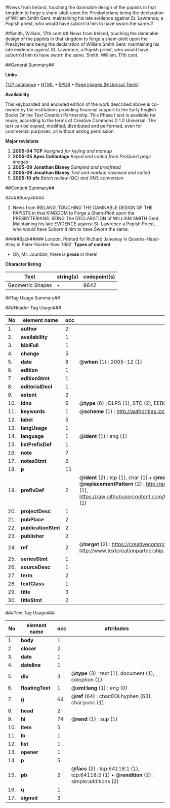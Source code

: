 #News from Ireland, touching the damnable design of the papists in that kingdom to forge a sham-plott upon the Presbyterians being the declaration of William Smith Gent. maintaining his late evidence against St. Lawrence, a Popish priest, who would have suborn'd him to have sworn the same.#

##Smith, William, 17th cent.##
News from Ireland, touching the damnable design of the papists in that kingdom to forge a sham-plott upon the Presbyterians being the declaration of William Smith Gent. maintaining his late evidence against St. Lawrence, a Popish priest, who would have suborn'd him to have sworn the same.
Smith, William, 17th cent.

##General Summary##

**Links**

[TCP catalogue](http://www.ota.ox.ac.uk/tcp/)  • 
[HTML](http://tei.it.ox.ac.uk/tcp/Texts-HTML/free/A53/A53145.html)  • 
[EPUB](http://tei.it.ox.ac.uk/tcp/Texts-EPUB/free/A53/A53145.epub) • 
[Page images (Historical Texts)](https://data.historicaltexts.jisc.ac.uk/view?pubId=eebo-12599420e&pageId=eebo-12599420e-64118-1)

**Availability**

This keyboarded and encoded edition of the
	       work described above is co-owned by the institutions
	       providing financial support to the Early English Books
	       Online Text Creation Partnership. This Phase I text is
	       available for reuse, according to the terms of Creative
	       Commons 0 1.0 Universal. The text can be copied,
	       modified, distributed and performed, even for
	       commercial purposes, all without asking permission.

**Major revisions**

1. __2005-04__ __TCP__ *Assigned for keying and markup*
1. __2005-05__ __Apex CoVantage__ *Keyed and coded from ProQuest page images*
1. __2005-09__ __Jonathan Blaney__ *Sampled and proofread*
1. __2005-09__ __Jonathan Blaney__ *Text and markup reviewed and edited*
1. __2005-10__ __pfs__ *Batch review (QC) and XML conversion*

##Content Summary##

#####Body#####

1. News from IRELAND, TOUCHING THE DAMNABLE DESIGN OF THE PAPISTS in that KINGDOM to Forge a Sham-Plott upon the PRESBYTERIANS: BEING The DECLARATION of WILLIAM SMITH Gent. Maintaining his late EVIDENCE against St. Lawrence a Popish Priest, who would have Suborn'd him to have Sworn the same.

#####Back#####
London, Printed for Richard Janeway in Queens-Head-Alley in Pater-Noster-Row. 1682.
**Types of content**

  * Oh, Mr. Jourdain, there is **prose** in there!

**Character listing**


|Text|string(s)|codepoint(s)|
|---|---|---|
|Geometric Shapes|▪|9642|

##Tag Usage Summary##

###Header Tag Usage###

|No|element name|occ|attributes|
|---|---|---|---|
|1.|__author__|2||
|2.|__availability__|1||
|3.|__biblFull__|1||
|4.|__change__|5||
|5.|__date__|8| @__when__ (1) : 2005-12 (1)|
|6.|__edition__|1||
|7.|__editionStmt__|1||
|8.|__editorialDecl__|1||
|9.|__extent__|2||
|10.|__idno__|6| @__type__ (6) : DLPS (1), STC (2), EEBO-CITATION (1), OCLC (1), VID (1)|
|11.|__keywords__|1| @__scheme__ (1) : http://authorities.loc.gov/ (1)|
|12.|__label__|5||
|13.|__langUsage__|1||
|14.|__language__|1| @__ident__ (1) : eng (1)|
|15.|__listPrefixDef__|1||
|16.|__note__|7||
|17.|__notesStmt__|2||
|18.|__p__|11||
|19.|__prefixDef__|2| @__ident__ (2) : tcp (1), char (1)  •  @__matchPattern__ (2) : ([0-9\-]+):([0-9IVX]+) (1), (.+) (1)  •  @__replacementPattern__ (2) : http://eebo.chadwyck.com/downloadtiff?vid=$1&page=$2 (1), https://raw.githubusercontent.com/textcreationpartnership/Texts/master/tcpchars.xml#$1 (1)|
|20.|__projectDesc__|1||
|21.|__pubPlace__|2||
|22.|__publicationStmt__|2||
|23.|__publisher__|2||
|24.|__ref__|2| @__target__ (2) : https://creativecommons.org/publicdomain/zero/1.0/ (1), http://www.textcreationpartnership.org/docs/. (1)|
|25.|__seriesStmt__|1||
|26.|__sourceDesc__|1||
|27.|__term__|2||
|28.|__textClass__|1||
|29.|__title__|3||
|30.|__titleStmt__|2||


###Text Tag Usage###

|No|element name|occ|attributes|
|---|---|---|---|
|1.|__body__|1||
|2.|__closer__|2||
|3.|__date__|1||
|4.|__dateline__|1||
|5.|__div__|3| @__type__ (3) : text (1), document (1), colophon (1)|
|6.|__floatingText__|1| @__xml:lang__ (1) : eng (0)|
|7.|__g__|64| @__ref__ (64) : char:EOLhyphen (63), char:punc (1)|
|8.|__head__|2||
|9.|__hi__|74| @__rend__ (1) : sup (1)|
|10.|__item__|5||
|11.|__lb__|1||
|12.|__list__|1||
|13.|__opener__|1||
|14.|__p__|5||
|15.|__pb__|2| @__facs__ (2) : tcp:64118:1 (1), tcp:64118:2 (1)  •  @__rendition__ (2) : simple:additions (2)|
|16.|__q__|1||
|17.|__signed__|3||

